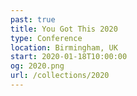 ```yaml
---
past: true
title: You Got This 2020
type: Conference
location: Birmingham, UK
start: 2020-01-18T10:00:00
og: 2020.png
url: /collections/2020
---
```

